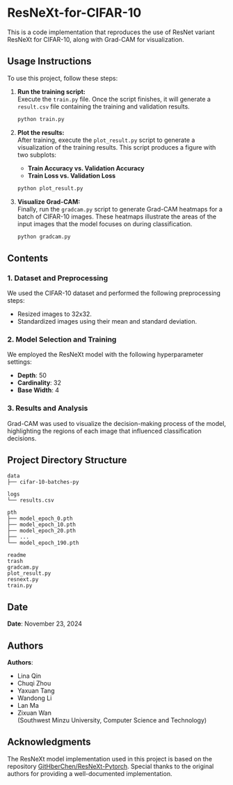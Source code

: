 # ResNeXt-for-CIFAR-10
 This is a code implementation that reproduces the use of ResNet variant ResNeXt for CIFAR-10, along with Grad-CAM for visualization.
## Usage Instructions

To use this project, follow these steps:  

1. **Run the training script:**  
   Execute the `train.py` file. Once the script finishes, it will generate a `result.csv` file containing the training and validation results.  

   ```bash
   python train.py
   ```

2. **Plot the results:**  
   After training, execute the `plot_result.py` script to generate a visualization of the training results. This script produces a figure with two subplots:  
   - **Train Accuracy vs. Validation Accuracy**  
   - **Train Loss vs. Validation Loss**  

   ```bash
   python plot_result.py
   ```

3. **Visualize Grad-CAM:**  
   Finally, run the `gradcam.py` script to generate Grad-CAM heatmaps for a batch of CIFAR-10 images. These heatmaps illustrate the areas of the input images that the model focuses on during classification.  

   ```bash
   python gradcam.py
   ```

## Contents

### 1. Dataset and Preprocessing

We used the CIFAR-10 dataset and performed the following preprocessing steps:  
- Resized images to 32x32.  
- Standardized images using their mean and standard deviation.  

### 2. Model Selection and Training

We employed the ResNeXt model with the following hyperparameter settings:  
- **Depth**: 50  
- **Cardinality**: 32  
- **Base Width**: 4  

### 3. Results and Analysis

Grad-CAM was used to visualize the decision-making process of the model, highlighting the regions of each image that influenced classification decisions.

## Project Directory Structure

```plaintext
data
├── cifar-10-batches-py

logs
└── results.csv

pth
├── model_epoch_0.pth
├── model_epoch_10.pth
├── model_epoch_20.pth
├── ...
└── model_epoch_190.pth

readme
trash
gradcam.py
plot_result.py
resnext.py
train.py
```
## Date

**Date**: November 23, 2024

## Authors

**Authors**:  
- Lina Qin  
- Chuqi Zhou  
- Yaxuan Tang  
- Wandong Li  
- Lan Ma  
- Zixuan Wan  
  (Southwest Minzu University, Computer Science and Technology)

## Acknowledgments

The ResNeXt model implementation used in this project is based on the repository [GitHberChen/ResNeXt-Pytorch](https://link.zhihu.com/?target=https%3A//github.com/GitHberChen/ResNeXt-Pytorch). Special thanks to the original authors for providing a well-documented implementation.
